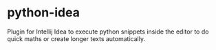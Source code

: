 # python-idea
Plugin for Intellij Idea to execute python snippets inside the editor to do quick maths or create longer texts automatically.
